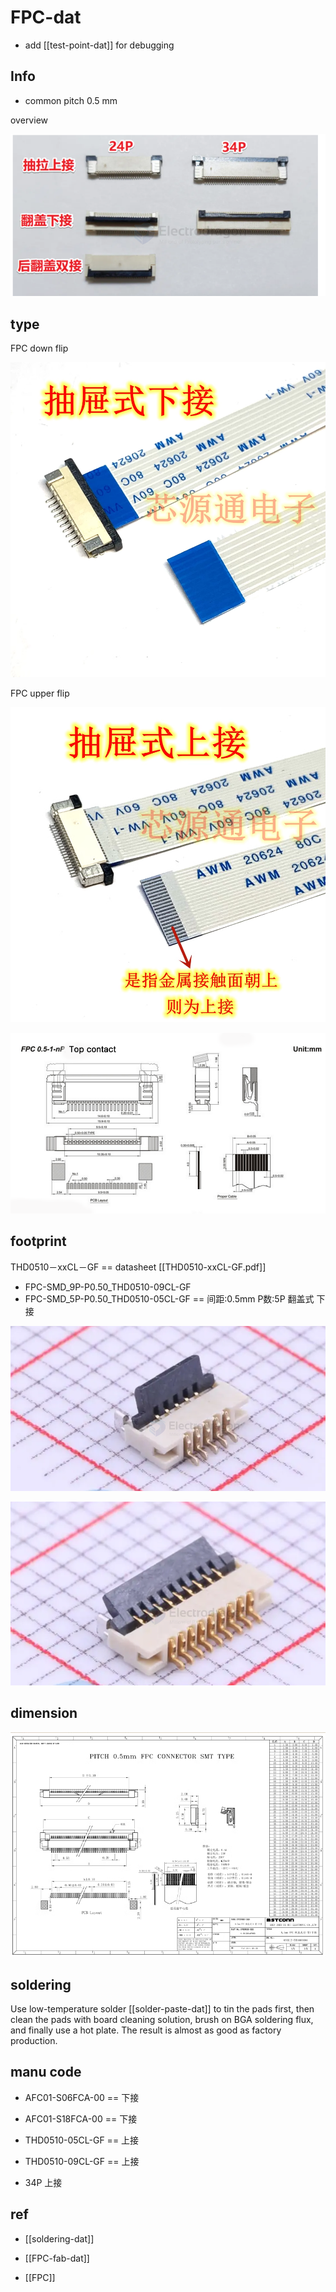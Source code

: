 
# FPC-dat 

- add [[test-point-dat]] for debugging 


## Info 
- common pitch 0.5 mm

overview 

![](2025-08-19-15-24-47.png)

## type 

FPC down flip 

![](53-53-16-17-07-2023.png)



FPC upper flip 

![](41-53-16-17-07-2023.png)

![](32-14-18-03-08-2023.png)




## footprint 

THD0510－xxCL－GF == datasheet [[THD0510-xxCL-GF.pdf]]


- FPC-SMD_9P-P0.50_THD0510-09CL-GF
- FPC-SMD_5P-P0.50_THD0510-05CL-GF == 间距:0.5mm P数:5P 翻盖式 下接

![](2025-07-14-01-04-01.png)

![](2025-07-14-01-04-59.png)



## dimension 

![](05-55-16-17-07-2023.png)


## soldering 

Use low-temperature solder [[solder-paste-dat]] to tin the pads first, then clean the pads with board cleaning solution, brush on BGA soldering flux, and finally use a hot plate. The result is almost as good as factory production.


## manu code 

- AFC01-S06FCA-00 == 下接
- AFC01-S18FCA-00 == 下接
- THD0510-05CL-GF == 上接
- THD0510-09CL-GF == 上接

- 34P 上接 



## ref 

- [[soldering-dat]]

- [[FPC-fab-dat]]

- [[FPC]]